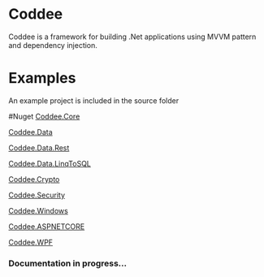 # Coddee
Coddee is a framework for building .Net applications using MVVM pattern and dependency injection.


# Examples
An example project is included in the source folder

#Nuget
[Coddee.Core](https://www.nuget.org/packages/Coddee.Core/1.0.0)

[Coddee.Data](https://www.nuget.org/packages/Coddee.Data/1.0.0)

[Coddee.Data.Rest](https://www.nuget.org/packages/Coddee.Data.Rest/1.0.0)

[Coddee.Data.LinqToSQL](https://www.nuget.org/packages/Coddee.Data.Linq/1.0.0)


[Coddee.Crypto](https://www.nuget.org/packages/Coddee.Crypto/1.0.0)

[Coddee.Security ](https://www.nuget.org/packages/Coddee.Security/1.0.0)


[Coddee.Windows](https://www.nuget.org/packages/Coddee.Windows/1.0.0)

[Coddee.ASPNETCORE](https://www.nuget.org/packages/Coddee.AspNet/1.0.0)

[Coddee.WPF](https://www.nuget.org/packages/Coddee.WPF/1.0.0)

### Documentation in progress...
